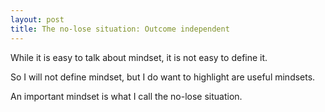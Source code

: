 ```yaml
---
layout: post
title: The no-lose situation: Outcome independent
---
```


While it is easy to talk about mindset, it is not easy to define it.

So I will not define mindset, but I do want to highlight are useful mindsets.

An important mindset is what I call the no-lose situation.

